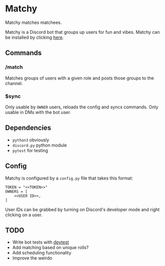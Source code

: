 # Matchy
Matchy matches matchees.

Matchy is a Discord bot that groups up users for fun and vibes. Matchy can be installed by clicking [here](https://discord.com/oauth2/authorize?client_id=1270849346987884696).

## Commands
### /match
Matches groups of users with a given role and posts those groups to the channel.

### $sync
Only usable by `OWNER` users, reloads the config and syncs commands. Only usable in DMs with the bot user. 

## Dependencies
* `python3` obviously
* `discord.py` python module
* `pytest` for testing

## Config
Matchy is configured by a `config.py` file that takes this format:
```
TOKEN = "<<TOKEN>>"
OWNERS = [
    <<USER ID>>,
]
```
User IDs can be grabbed by turning on Discord's developer mode and right clicking on a user.

## TODO
* Write bot tests with [dpytest](https://dpytest.readthedocs.io/en/latest/tutorials/getting_started.html)
* Add matching based on unique rolls?
* Add scheduling functionality
* Improve the weirdo